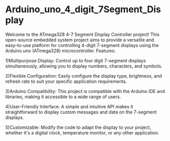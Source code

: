 # Arduino_uno_4_digit_7Segment_Display
Welcome to the ATmega328 4-7 Segment Display Controller project! This open-source embedded system project aims to provide a versatile and easy-to-use platform for controlling 4-digit 7-segment displays using the Arduino uno (ATmega328) microcontroller.
Features:

1)Multipurpose Display: Control up to four digit 7-segment displays simultaneously, allowing you to display numbers, characters, and symbols.

2)Flexible Configuration: Easily configure the display type, brightness, and refresh rate to suit your specific application requirements.

3)Arduino Compatibility: This project is compatible with the Arduino IDE and libraries, making it accessible to a wide range of users.

4)User-Friendly Interface: A simple and intuitive API makes it straightforward to display custom messages and data on the 7-segment displays.

5)Customizable: Modify the code to adapt the display to your project, whether it's a digital clock, temperature monitor, or any other application.
